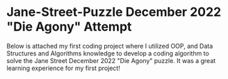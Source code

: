 # Jane-Street-Puzzle December 2022 "Die Agony" Attempt

Below is attached my first coding project where I utilized OOP, and Data Structures and Algorithms knowledge to develop a coding algorithm to solve
the Jane Street December 2022 "Die Agony" puzzle. It was a great learning experience for my first project!
